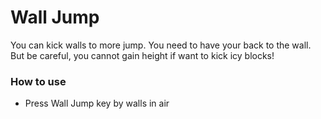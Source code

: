 # Wall Jump

You can kick walls to more jump. You need to have your back to the wall. But be careful, you cannot gain height if want
to kick icy blocks!

### How to use

- Press Wall Jump key by walls in air